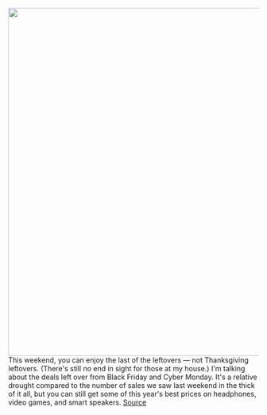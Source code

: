 <img src='https://cdn.vox-cdn.com/thumbor/w8fgh3p7hZEDjELHnvJ-dh2TKtU=/0x0:2040x1360/1200x800/filters:focal(714x614:1040x940)/cdn.vox-cdn.com/uploads/chorus_image/image/68463032/IMG_0625-1.0.0.jpeg' width='700px' /><br/>
This weekend, you can enjoy the last of the leftovers — not Thanksgiving leftovers. (There's still no end in sight for those at my house.) I'm talking about the deals left over from Black Friday and Cyber Monday. It's a relative drought compared to the number of sales we saw last weekend in the thick of it all, but you can still get some of this year's best prices on headphones, video games, and smart speakers.
<a href='https://www.theverge.com/good-deals/2020/12/5/22152390/black-friday-cyber-monday-deals-still-happening-wireless-headphones-earbuds-video-games'> Source <a/>